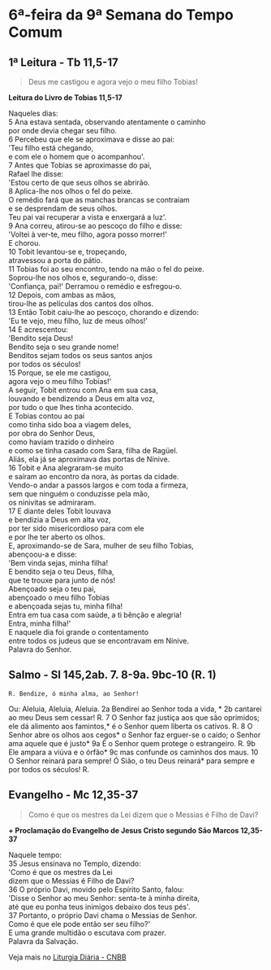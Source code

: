 # 6ª-feira da 9ª Semana do Tempo Comum

## 1ª Leitura - Tb 11,5-17

> Deus me castigou e agora vejo o meu filho Tobias!

**Leitura do Livro de Tobias 11,5-17**

Naqueles dias:    
5 Ana estava sentada, observando atentamente o caminho   
 por onde devia chegar seu filho.    
6 Percebeu que ele se aproximava e disse ao pai:   
 'Teu filho está chegando,   
 e com ele o homem que o acompanhou'.    
7 Antes que Tobias se aproximasse do pai,   
 Rafael lhe disse:   
 'Estou certo de que seus olhos se abrirão.    
8 Aplica-lhe nos olhos o fel do peixe.   
 O remédio fará que as manchas brancas se contraiam   
 e se desprendam de seus olhos.   
 Teu pai vai recuperar a vista e enxergará a luz'.    
9 Ana correu, atirou-se ao pescoço do filho e disse:   
 'Voltei à ver-te, meu filho, agora posso morrer!'   
 E chorou.    
10 Tobit levantou-se e, tropeçando,    
 atravessou a porta do pátio.    
11 Tobias foi ao seu encontro, tendo na mão o fel do peixe.   
 Soprou-lhe nos olhos e, segurando-o, disse:   
 'Confiança, pai!' Derramou o remédio e esfregou-o.    
12 Depois, com ambas as mãos,   
 tirou-lhe as películas dos cantos dos olhos.    
13 Então Tobit caiu-lhe ao pescoço, chorando e dizendo:   
 'Eu te vejo, meu filho, luz de meus olhos!'    
14 E acrescentou:   
 'Bendito seja Deus!   
 Bendito seja o seu grande nome!   
 Benditos sejam todos os seus santos anjos   
 por todos os séculos!    
15 Porque, se ele me castigou,   
 agora vejo o meu filho Tobias!'   
 A seguir, Tobit entrou com Ana em sua casa,   
 louvando e bendizendo a Deus em alta voz,   
 por tudo o que lhes tinha acontecido.   
 E Tobias contou ao pai   
 como tinha sido boa a viagem deles,   
 por obra do Senhor Deus,   
 como haviam trazido o dinheiro   
 e como se tinha casado com Sara, filha de Ragüel.   
 Aliás, ela já se aproximava das portas de Nínive.    
16 Tobit e Ana alegraram-se muito   
 e saíram ao encontro da nora, às portas da cidade.   
 Vendo-o andar a passos largos e com toda a firmeza,   
 sem que ninguém o conduzisse pela mão,   
 os ninivitas se admiraram.    
17 E diante deles Tobit louvava   
 e bendizia a Deus em alta voz,   
 por ter sido misericordioso para com ele   
 e por lhe ter aberto os olhos.   
 E, aproximando-se de Sara, mulher de seu filho Tobias,   
 abençoou-a e disse:   
 'Bem vinda sejas, minha filha!   
 E bendito seja o teu Deus, filha,   
 que te trouxe para junto de nós!   
 Abençoado seja o teu pai,   
 abençoado o meu filho Tobias   
 e abençoada sejas tu, minha filha!   
 Entra em tua casa com saúde, a ti bênção e alegria!   
 Entra, minha filha!'   
 E naquele dia foi grande o contentamento   
 entre todos os judeus que se encontravam em Nínive.   
 Palavra do Senhor.

## Salmo - Sl 145,2ab. 7. 8-9a. 9bc-10 (R. 1)

`R. Bendize, ó minha alma, ao Senhor!`

Ou: Aleluia, Aleluia, Aleluia. 
  2a Bendirei ao Senhor toda a vida, *    2b cantarei ao meu Deus sem cessar! R.    7 O Senhor faz justiça aos que são oprimidos;     ele dá alimento aos famintos,*     é o Senhor quem liberta os cativos. R.    8 O Senhor abre os olhos aos cegos*     o Senhor faz erguer-se o caído;     o Senhor ama aquele que é justo*    9a É o Senhor quem protege o estrangeiro. R.    9b Ele ampara a viúva e o órfão*    9c mas confunde os caminhos dos maus.    10 O Senhor reinará para sempre!     Ó Sião, o teu Deus reinará*     para sempre e por todos os séculos! R.

## Evangelho - Mc 12,35-37

> Como é que os mestres da Lei dizem que o Messias é Filho de Davi?

**+ Proclamação do Evangelho de Jesus Cristo segundo São Marcos 12,35-37**

Naquele tempo:    
35 Jesus ensinava no Templo, dizendo:   
 'Como é que os mestres da Lei   
 dizem que o Messias é Filho de Davi?    
36 O próprio Davi, movido pelo Espírito Santo, falou:   
 'Disse o Senhor ao meu Senhor: senta-te à minha direita,   
 até que eu ponha teus inimigos debaixo dos teus pés'.    
37 Portanto, o próprio Davi chama o Messias de Senhor.   
 Como é que ele pode então ser seu filho?'   
 E uma grande multidão o escutava com prazer.   
 Palavra da Salvação.

Veja mais no [Liturgia Diária - CNBB](http://liturgiadiaria.cnbb.org.br/app/user/user/UserView.php?ano=2017&mes=6&dia=9)